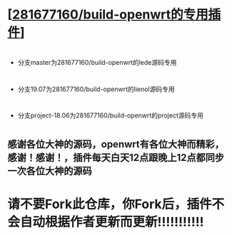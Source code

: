 # [[281677160/build-openwrt的专用插件](https://github.com/281677160/build-openwrt.git)]

#
- 分支master为281677160/build-openwrt的lede源码专用

#
- 分支19.07为281677160/build-openwrt的lienol源码专用

#
- 分支project-18.06为281677160/build-openwrt的project源码专用

#
#
## 感谢各位大神的源码，openwrt有各位大神而精彩，感谢！感谢！，插件每天白天12点跟晚上12点都同步一次各位大神的源码

#

# 请不要Fork此仓库，你Fork后，插件不会自动根据作者更新而更新!!!!!!!!!!!
